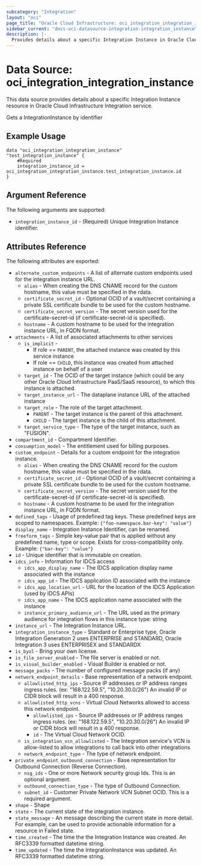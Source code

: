 ```yaml
---
subcategory: "Integration"
layout: "oci"
page_title: "Oracle Cloud Infrastructure: oci_integration_integration_instance"
sidebar_current: "docs-oci-datasource-integration-integration_instance"
description: |-
  Provides details about a specific Integration Instance in Oracle Cloud Infrastructure Integration service
---
```


# Data Source: oci_integration_integration_instance
This data source provides details about a specific Integration Instance resource in Oracle Cloud Infrastructure Integration service.

Gets a IntegrationInstance by identifier

## Example Usage

```hcl
data "oci_integration_integration_instance" "test_integration_instance" {
	#Required
	integration_instance_id = oci_integration_integration_instance.test_integration_instance.id
}
```

## Argument Reference

The following arguments are supported:

* `integration_instance_id` - (Required) Unique Integration Instance identifier.


## Attributes Reference

The following attributes are exported:

* `alternate_custom_endpoints` - A list of alternate custom endpoints used for the integration instance URL. 
	* `alias` - When creating the DNS CNAME record for the custom hostname, this value must be specified in the rdata. 
	* `certificate_secret_id` - Optional OCID of a vault/secret containing a private SSL certificate bundle to be used for the custom hostname. 
	* `certificate_secret_version` - The secret version used for the certificate-secret-id (if certificate-secret-id is specified). 
	* `hostname` - A custom hostname to be used for the integration instance URL, in FQDN format.
* `attachments` - A list of associated attachments to other services 
	* `is_implicit` - 
		* If role == `PARENT`, the attached instance was created by this service instance 
		* If role == `CHILD`, this instance was created from attached instance on behalf of a user 
	* `target_id` - The OCID of the target instance (which could be any other Oracle Cloud Infrastructure PaaS/SaaS resource), to which this instance is attached.
	* `target_instance_url` - The dataplane instance URL of the attached instance
	* `target_role` - The role of the target attachment. 
		* `PARENT` - The target instance is the parent of this attachment. 
		* `CHILD` - The target instance is the child of this attachment.  
	* `target_service_type` - The type of the target instance, such as "FUSION".
* `compartment_id` - Compartment Identifier.
* `consumption_model` - The entitlement used for billing purposes.
* `custom_endpoint` - Details for a custom endpoint for the integration instance.
	* `alias` - When creating the DNS CNAME record for the custom hostname, this value must be specified in the rdata. 
	* `certificate_secret_id` - Optional OCID of a vault/secret containing a private SSL certificate bundle to be used for the custom hostname. 
	* `certificate_secret_version` - The secret version used for the certificate-secret-id (if certificate-secret-id is specified). 
	* `hostname` - A custom hostname to be used for the integration instance URL, in FQDN format.
* `defined_tags` - Usage of predefined tag keys. These predefined keys are scoped to namespaces. Example: `{"foo-namespace.bar-key": "value"}` 
* `display_name` - Integration Instance Identifier, can be renamed.
* `freeform_tags` - Simple key-value pair that is applied without any predefined name, type or scope. Exists for cross-compatibility only. Example: `{"bar-key": "value"}` 
* `id` - Unique identifier that is immutable on creation.
* `idcs_info` - Information for IDCS access
	* `idcs_app_display_name` - The IDCS application display name associated with the instance
	* `idcs_app_id` - The IDCS application ID associated with the instance
	* `idcs_app_location_url` - URL for the location of the IDCS Application (used by IDCS APIs)
	* `idcs_app_name` - The IDCS application name associated with the instance
	* `instance_primary_audience_url` - The URL used as the primary audience for integration flows in this instance type: string    
* `instance_url` - The Integration Instance URL.
* `integration_instance_type` - Standard or Enterprise type,  Oracle Integration Generation 2 uses ENTERPRISE and STANDARD,  Oracle Integration 3 uses ENTERPRISEX and STANDARDX 
* `is_byol` - Bring your own license.
* `is_file_server_enabled` - The file server is enabled or not.
* `is_visual_builder_enabled` - Visual Builder is enabled or not.
* `message_packs` - The number of configured message packs (if any)
* `network_endpoint_details` - Base representation of a network endpoint. 
	* `allowlisted_http_ips` - Source IP addresses or IP address ranges ingress rules. (ex: "168.122.59.5", "10.20.30.0/26") An invalid IP or CIDR block will result in a 400 response. 
	* `allowlisted_http_vcns` - Virtual Cloud Networks allowed to access this network endpoint. 
		* `allowlisted_ips` - Source IP addresses or IP address ranges ingress rules. (ex: "168.122.59.5", "10.20.30.0/26") An invalid IP or CIDR block will result in a 400 response. 
		* `id` - The Virtual Cloud Network OCID. 
	* `is_integration_vcn_allowlisted` - The Integration service's VCN is allow-listed to allow integrations to call back into other integrations
	* `network_endpoint_type` - The type of network endpoint.
* `private_endpoint_outbound_connection` - Base representation for Outbound Connection (Reverse Connection). 
	* `nsg_ids` - One or more Network security group Ids. This is an optional argument.
	* `outbound_connection_type` - The type of Outbound Connection. 
	* `subnet_id` - Customer Private Network VCN Subnet OCID. This is a required argument.
* `shape` - Shape
* `state` - The current state of the integration instance.
* `state_message` - An message describing the current state in more detail. For example, can be used to provide actionable information for a resource in Failed state.
* `time_created` - The time the the Integration Instance was created. An RFC3339 formatted datetime string.
* `time_updated` - The time the IntegrationInstance was updated. An RFC3339 formatted datetime string.

